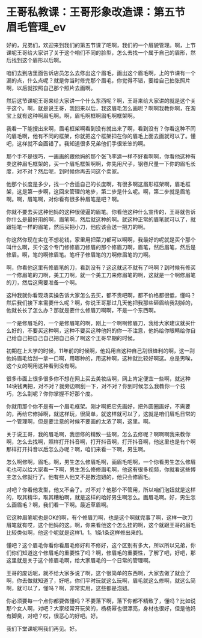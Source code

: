 # 王哥私教课：王哥形象改造课：第五节 眉毛管理_ev

好的，兄弟们，欢迎来到我们的第五节课了吧啊，我们的一个眉貌管理。啊，上节课呢王哥给大家讲了关于这个咱们不同的脸型，怎么去找一个属于自己的眉形，然后找到这个眉形以后啊。

咱们去到店里面告诉店员怎么去修出这个眉毛，画出这个眉毛啊，上的节课有一个漏的点，什么点呢？就是你当时修完那个眉毛，你觉得不错，要给自己拍张照片啊，以后就按照自己那个照片去画啊。

然后这节课呢王哥来给大家讲一个什么东西呢？啊，王哥来给大家讲的就是这个关于这个。啊，就是说王哥，我回来以后，我这眉毛怎么画呢？啊啊我教你啊，在淘宝上就有这种啊眉毛啊。啊，眉毛啊框啊眉毛啊框架啊。

我看一下能搜出来啊，眉毛框架啊看到没有就出来了啊，看到没有？你看这种不同的眉毛啊，他有不同的框架，你就把这个框架扣在你的眉毛上面去画就可以了。懂吧，这样就不会画错了。我知道很多兄弟他们手很笨笨的啊。

那个手不是很巧，一画画的跟他妈的那个张飞李逵一样不好看啊啊，你看他这种有卖这种眉毛框架的，买一个眉毛框架啊啊，你先用尺子，钢卷尺量一下你的眉毛长度，对不对？然后呢，到时候你再去问这个卖家。

他那个长度是多少，找一个合适自己的长度啊，有很多啊这眉形框架啊，眉毛框架，这是第一步啊，这回来管理的地步，第二步是什么呢。啊，第二步就是眉笔啊。啊，眉笔啊，对你看有很多种眉笔是吧？啊。

你就不要去买这种他妈的这种很傻逼的眉笔。你看他这种什么宣传的，王哥就告诉你什么是最好用的啊，眉笔啊，然后就这种的啊。就这种正常的眉笔就可以了，就跟铅笔一样的眉笔，然后买把小刀，他应该会送一把刀的啊。

你这然你现在实在不想花钱，家里用把菜刀都可以啊啊，我最好的呢就是买个那个叫什么啊，买个这个专门修修眉刀修眉的那个修眉刀啊，眉笔，然后眉笔，然后是修眉。啊，笔的啊修眉笔。笔杆子修眉笔的刀啊修眉笔的刀啊。

啊，你看他这里有修眉笔的刀，看到没有？这这就这不就有了吗啊？到时候有修买一个修眉笔的刀啊，美工刀啊，就一个美工刀来修眉笔的啊，这就是一个啊修眉笔的刀，然后这需要准备一个啊。

这种我就你看现场实操告诉大家怎么去买，都不贵吧啊，都不价格都很低，懂吗？然后我们接下来需要什么呢？啊，你说王哥那过几天他把我那些砸眉给我刮掉的，他就长长了怎么办？那就是要什么修眉刀啊啊，不是一个东西啊。

一个是修眉毛的，一个是修眉笔的啊，刚上一个啊啊修眉刀，我给大家建议就买什么好的，不要买这种啊，这种不要买这种他妈的你一不注意，他妈给你眼睛给你自己给自己把自己自己把自己杀了啊这个王哥早期的时候。

初期在上大学的时候，11年前的时候啊，他妈用自这种自己刮很锋利的啊，这一刮他妈眉毛给刮一拿一口啊，用哪种的，用这种啊，这种就比较好啊这。总是男唉，这个女的啊用这种看到没有啊。

很多市面上很多很多你不想在网上买去美妆店啊，网上肯定便宜一些啊，就这种14块钱两把，对不对？就旁边啊刮一下，对不对？你到时候怎么我教你一个技巧，怎么刮呢？你你掌握不好那个度。

你就用那个你不是有一个眉毛框架。刚才啊把它先画好，把外圆圈画好，不需要的，再给它修掉啊，就这样玩，很简单，就这样就可以了，这就是咱们眉毛日常的一个管理啊，但是要注意的时候不要画的太浓了啊，这里。啊。

关于说王哥，我的眉毛啊，我想修的精致一些啊，怎么去修呢？啊啊啊我来教你啊，怎么去找啊，照样打开抖音啊，打开抖音啊，打开抖音啊，他这里也是有个啊那样打开抖音以后怎么办呢？啊，咱们来看一下啊，男生啊。

怎么啊修啊，眉毛。啊，男生怎么修眉毛啊，画眉毛吧啊，一个你看男生怎么修眉毛也可以给大家看一下啊，男生怎么修修眉毛啊，他这有很多视频，你就看这些博主怎么修就行了。他有些人他又不是教泡妞的，他只会修眉毛。

对吧？你看他发型，他又不会了。对不对？他那个不管用，所以咱们泡妞就是这样的，取其精华，取其糟粕啊，就是这样的哈好男生啊怎么。画眉毛啊。好，男生怎么画眉毛？啊，我们看一下啊。最近草眉啊。

它这种眉笔呢也是OK的啊，有个修眉刀啊，也是这个啊就完事了啊，这样一砍刀眉笔就有哎，这个他妈的这。啊，你来看他这个怎么挂的啊，这个就跟王哥的眉毛比较类似啊，他这个呢就是这样1。1。1条1条这样修出来的。

懂吧？这个眉毛你看你看眉毛修好和不修好，这个区别有多大，所以所以兄弟，你们你们知道这个修眉毛的重要性了吗？啊，修眉毛的重要性，了解了吧，好吧，那这里就是关于这个修眉毛啊，给大家眉毛的一个日常的管理啊。

王哥的废话呢，就不给大家多说了啊，这个很简单的东西啊，大家去做了就会了啊，你去做就知道了，好吧，你们平时玩就这么玩啊，眉毛就这么修啊，就这么简啊，就可以了，懂吗？啊，非常实用，这些都是泡妞。

你必须要每一个点你都要做懂吗？不要落下啊，落下你都不精致了，懂吗？比如说那个女人啊，对吧？大家经常开玩笑的，杨杨幂也很漂亮，身材也很好，但是他妈有脚臭，对吧？哎，很恶心的好吧。好。

我们下堂课呢啊我们再见。好。